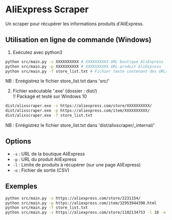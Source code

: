# AliExpress Scraper

Un scraper pour récupérer les informations produits d'AliExpress.


## Utilisation en ligne de commande (Windows)

1. Exécutez avec python3

```bash
python src/main.py -s XXXXXXXXXX # XXXXXXXXXX URL boutique AliExpress
python src/main.py -p XXXXXXXXXX # XXXXXXXXXX URL produit AliExpress
python src/main.py -f store_list.txt # Fichier texte contenant des URLs de boutiques AliExpress
```

NB : Enrégistrez le fichier store_list.txt dans 'src/'


2. Fichier exécutable '.exe' (dossier : dist/)  
!! Packagé et testé sur Windows 10 

```bash	
dist/alixscraper.exe -s https://aliexpress.com/store/XXXXXXXXXX/ 
dist/alixscraper.exe -p https://aliexpress.com/item/XXXXXXXXXX/ 
dist/alixscraper.exe -f store_list.txt
```

NB : Enrégistrez le fichier store_list.txt dans 'dist/alixscraper/_internal/'


## Options

- `-s` : URL de la boutique AliExpress
- `-p` : URL du produit AliExpress
- `-l` : Limite de produits à récupérer (sur une page AliExpress)
- `-o` : Fichier de sortie (CSV)

## Exemples

```bash
python src/main.py -s https://aliexpress.com/store/2231154/
python src/main.py -p https://aliexpress.com/item/32953944390.html
python src/main.py -f store_list.txt
python src/main.py -s https://aliexpress.com/store/1102134753 -l 10 -o products.csv
```


